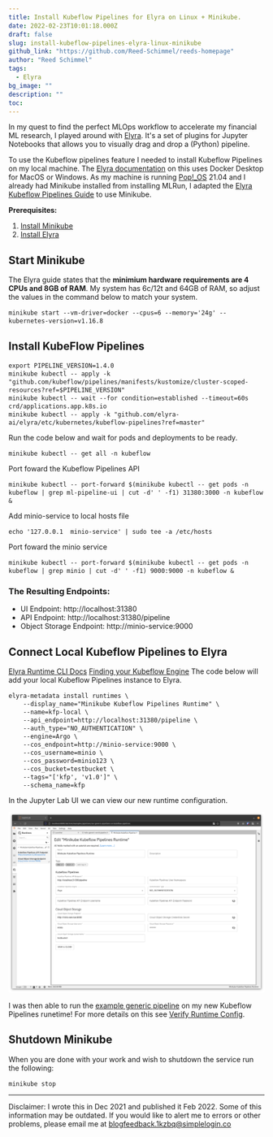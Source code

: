 ```yaml
---
title: Install Kubeflow Pipelines for Elyra on Linux + Minikube.
date: 2022-02-23T10:01:18.000Z
draft: false
slug: install-kubeflow-pipelines-elyra-linux-minikube
github_link: "https://github.com/Reed-Schimmel/reeds-homepage"
author: "Reed Schimmel"
tags:
  - Elyra
bg_image: ""
description: ""
toc: 
---
```


In my quest to find the perfect MLOps workflow to accelerate my financial ML research, I played around with [Elyra](https://elyra.readthedocs.io/en/latest/getting_started/overview.html). It's a set of plugins for Jupyter Notebooks that allows you to visually drag and drop a (Python) pipeline.

To use the Kubeflow pipelines feature I needed to install Kubeflow Pipelines on my local machine. The [Elyra documentation](https://elyra.readthedocs.io/en/latest/recipes/deploying-kubeflow-locally-for-dev.html) on this uses Docker Desktop for MacOS or Windows. As my machine is running [Pop!_OS](https://pop.system76.com/) 21.04 and I already had Minikube installed from installing MLRun, I adapted the [Elyra Kubeflow Pipelines Guide](https://elyra.readthedocs.io/en/latest/recipes/deploying-kubeflow-locally-for-dev.html) to use Minikube.

**Prerequisites:**
1. [Install Minikube](https://minikube.sigs.k8s.io/docs/start/)
2. [Install Elyra](https://elyra.readthedocs.io/en/latest/getting_started/installation.html)

## Start Minikube
The Elyra guide states that the **minimium hardware requirements are 4 CPUs and 8GB of RAM**.
My system has 6c/12t and 64GB of RAM, so adjust the values in the command below to match your system.
``` shell
minikube start --vm-driver=docker --cpus=6 --memory='24g' --kubernetes-version=v1.16.8
```
## Install KubeFlow Pipelines
``` Shell
export PIPELINE_VERSION=1.4.0
minikube kubectl -- apply -k "github.com/kubeflow/pipelines/manifests/kustomize/cluster-scoped-resources?ref=$PIPELINE_VERSION"
minikube kubectl -- wait --for condition=established --timeout=60s crd/applications.app.k8s.io
minikube kubectl -- apply -k "github.com/elyra-ai/elyra/etc/kubernetes/kubeflow-pipelines?ref=master"
```
Run the code below and wait for pods and deployments to be ready.
``` shell
minikube kubectl -- get all -n kubeflow
```
Port foward the Kubeflow Pipelines API
``` shell
minikube kubectl -- port-forward $(minikube kubectl -- get pods -n kubeflow | grep ml-pipeline-ui | cut -d' ' -f1) 31380:3000 -n kubeflow &
```
Add minio-service to local hosts file
``` shell
echo '127.0.0.1  minio-service' | sudo tee -a /etc/hosts
```
Port foward the minio service
``` shell
minikube kubectl -- port-forward $(minikube kubectl -- get pods -n kubeflow | grep minio | cut -d' ' -f1) 9000:9000 -n kubeflow &
```
### The Resulting Endpoints:
- UI Endpoint: http://localhost:31380
- API Endpoint: http://localhost:31380/pipeline
- Object Storage Endpoint: http://minio-service:9000
## Connect Local Kubeflow Pipelines to Elyra
[Elyra Runtime CLI Docs](https://elyra.readthedocs.io/en/latest/user_guide/runtime-conf.html#managing-runtime-configurations-using-the-elyra-cli)
[Finding your Kubeflow Engine](https://elyra.readthedocs.io/en/latest/user_guide/runtime-conf.html#kubeflow-pipelines-engine-engine)
The code below will add your local Kubeflow Pipelines instance to Elyra.
``` Shell
elyra-metadata install runtimes \
    --display_name="Minikube Kubeflow Pipelines Runtime" \
    --name=kfp-local \
    --api_endpoint=http://localhost:31380/pipeline \
    --auth_type="NO_AUTHENTICATION" \
    --engine=Argo \
    --cos_endpoint=http://minio-service:9000 \
    --cos_username=minio \
    --cos_password=minio123 \
    --cos_bucket=testbucket \
    --tags="['kfp', 'v1.0']" \
    --schema_name=kfp
```
In the Jupyter Lab UI we can view our new runtime configuration.

![Jupyter Lab UI](/images/jupyter-lab-ui-kfp.png)

I was then able to run the [example generic pipeline](https://github.com/elyra-ai/examples/tree/master/pipelines/introduction-to-generic-pipelines) on my new Kubeflow Pipelines runetime! For more details on this see [Verify Runtime Config](https://elyra.readthedocs.io/en/latest/user_guide/runtime-conf.html#verifying-runtime-configurations).
## Shutdown Minikube
When you are done with your work and wish to shutdown the service run the following:
``` shell
minikube stop
```

___
Disclaimer: I wrote this in Dec 2021 and published it Feb 2022. Some of this information may be outdated. If you would like to alert me to errors or other problems, please email me at blogfeedback.1kzbq@simplelogin.co
